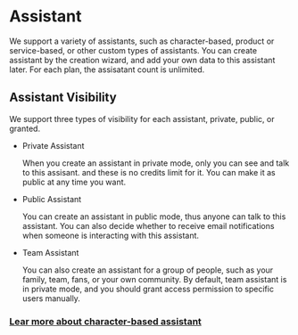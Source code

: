 # Assistant
We support a variety of assistants, such as character-based, product or service-based, or other custom types of assistants. You can create assistant by the creation wizard, and add your own data to this assistant later. For each plan, the assisatant count is unlimited.

## Assistant Visibility

We support three types of visibility for each assistant, private, public, or granted.

- Private Assistant

    When you create an assistant in private mode, only you can see and talk to this assisant. and these is no credits limit for it. You can make it as public at any time you want.

- Public Assistant

    You can create an assistant in public mode, thus anyone can talk to this assistant. You can also decide whether to receive email notifications when someone is interacting with this assistant.

 - Team Assistant

    You can also create an assistant for a group of people, such as your family, team, fans, or your own community. By default, team assistant is in private mode, and you should grant access permission to specific users manually.




### [Lear more about character-based assistant](https://docs.aiconfer.com/guide/assistant/assistant-character) 

